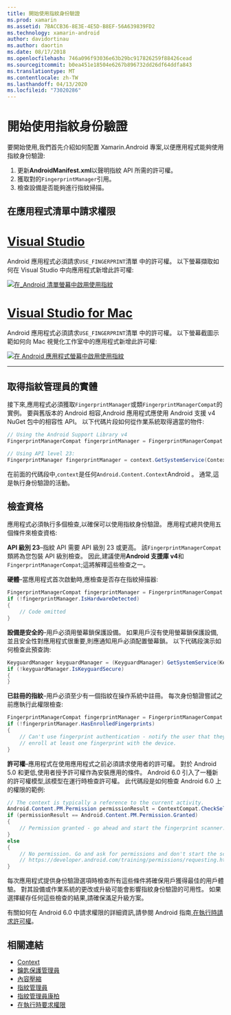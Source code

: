 ```yaml
---
title: 開始使用指紋身份驗證
ms.prod: xamarin
ms.assetid: 7BACCB36-8E3E-4E5D-B8EF-56A639839FD2
ms.technology: xamarin-android
author: davidortinau
ms.author: daortin
ms.date: 08/17/2018
ms.openlocfilehash: 746a096f93036e63b29bc917826259f88426cead
ms.sourcegitcommit: b0ea451e18504e6267b896732dd26df64ddfa843
ms.translationtype: MT
ms.contentlocale: zh-TW
ms.lasthandoff: 04/13/2020
ms.locfileid: "73020286"
---
```

# <a name="getting-started-with-fingerprint-authentication"></a>開始使用指紋身份驗證

要開始使用,我們首先介紹如何配置 Xamarin.Android 專案,以便應用程式能夠使用指紋身份驗證:

1. 更新**AndroidManifest.xml**以聲明指紋 API 所需的許可權。
2. 獲取對的`FingerprintManager`引用。
3. 檢查設備是否能夠進行指紋掃描。

## <a name="requesting-permissions-in-the-application-manifest"></a>在應用程式清單中請求權限

# <a name="visual-studio"></a>[Visual Studio](#tab/windows)

Android 應用程式必須請求`USE_FINGERPRINT`清單 中的許可權。 以下螢幕擷取如何在 Visual Studio 中向應用程式新增此許可權:

[![在\_Android 清單螢幕中啟用使用指紋](get-started-images/fingerprint-01-vs.png)](get-started-images/fingerprint-01-vs.png#lightbox) 

# <a name="visual-studio-for-mac"></a>[Visual Studio for Mac](#tab/macos)

Android 應用程式必須請求`USE_FINGERPRINT`清單 中的許可權。 以下螢幕截圖示範如何向 Mac 視覺化工作室中的應用程式新增此許可權:

[![在 Android 應用程式螢幕中啟用使用指紋](get-started-images/fingerprint-01-xs.png)](get-started-images/fingerprint-01-xs.png#lightbox) 

-----

## <a name="getting-an-instance-of-the-fingerprintmanager"></a>取得指紋管理員的實體

接下來,應用程式必須獲取`FingerprintManager`或類`FingerprintManagerCompat`的實例。 要與舊版本的 Android 相容,Android 應用程式應使用 Android 支援 v4 NuGet 包中的相容性 API。 以下代碼片段如何從作業系統取得適當的物件: 

```csharp
// Using the Android Support Library v4
FingerprintManagerCompat fingerprintManager = FingerprintManagerCompat.From(context);

// Using API level 23:
FingerprintManager fingerprintManager = context.GetSystemService(Context.FingerprintService) as FingerprintManager;
```  

在前面的代碼段中,`context`是任何`Android.Content.Context`Android 。 通常,這是執行身份驗證的活動。

## <a name="checking-for-eligibility"></a>檢查資格

應用程式必須執行多個檢查,以確保可以使用指紋身份驗證。 應用程式總共使用五個條件來檢查資格:  

**API 級別 23**&ndash;指紋 API 需要 API 級別 23 或更高。 該`FingerprintManagerCompat`類將為您包裝 API 級別檢查。 因此,建議使用**Android 支援庫 v4**和`FingerprintManagerCompat`;這將解釋這些檢查之一。

**硬體**&ndash;當應用程式首次啟動時,應檢查是否存在指紋掃描器:

```csharp
FingerprintManagerCompat fingerprintManager = FingerprintManagerCompat.From(context);
if (!fingerprintManager.IsHardwareDetected)
{
    // Code omitted
}
```

**設備是安全的**&ndash;用戶必須用螢幕鎖保護設備。 如果用戶沒有使用螢幕鎖保護設備,並且安全性對應用程式很重要,則應通知用戶必須配置螢幕鎖。 以下代碼段演示如何檢查此預查詢:

```csharp
KeyguardManager keyguardManager = (KeyguardManager) GetSystemService(KeyguardService);
if (!keyguardManager.IsKeyguardSecure)
{
}
```

**已註冊的指紋**&ndash;用戶必須至少有一個指紋在操作系統中註冊。 每次身份驗證嘗試之前應執行此權限檢查:

```csharp
FingerprintManagerCompat fingerprintManager = FingerprintManagerCompat.From(context);
if (!fingerprintManager.HasEnrolledFingerprints)
{
    // Can't use fingerprint authentication - notify the user that they need to
    // enroll at least one fingerprint with the device.
}
```

**許可權**&ndash;應用程式在使用應用程式之前必須請求使用者的許可權。 對於 Android 5.0 和更低,使用者授予許可權作為安裝應用的條件。 Android 6.0 引入了一種新的許可權模型,該模型在運行時檢查許可權。 此代碼段是如何檢查 Android 6.0 上的權限的範例:

```csharp
// The context is typically a reference to the current activity.
Android.Content.PM.Permission permissionResult = ContextCompat.CheckSelfPermission(context, Manifest.Permission.UseFingerprint);
if (permissionResult == Android.Content.PM.Permission.Granted)
{
    // Permission granted - go ahead and start the fingerprint scanner.
}
else
{
    // No permission. Go and ask for permissions and don't start the scanner. See
    // https://developer.android.com/training/permissions/requesting.html
}
```

每次應用程式提供身份驗證選項時檢查所有這些條件將確保用戶獲得最佳的用戶體驗。 對其設備或作業系統的更改或升級可能會影響指紋身份驗證的可用性。 如果選擇緩存任何這些檢查的結果,請確保滿足升級方案。

有關如何在 Android 6.0 中請求權限的詳細資訊,請參閱 Android 指南[,在執行時請求許可權](https://developer.android.com/training/permissions/requesting.html)。

## <a name="related-links"></a>相關連結

- [Context](xref:Android.Content.Context)
- [鑰匙保護管理員](xref:Android.App.KeyguardManager)
- [內容壓縮](https://developer.android.com/reference/android/support/v4/content/ContextCompat)
- [指紋管理員](https://developer.android.com/reference/android/hardware/fingerprint/FingerprintManager.html)
- [指紋管理員康柏](https://developer.android.com/reference/android/support/v4/hardware/fingerprint/FingerprintManagerCompat.html)
- [在執行時要求權限](https://developer.android.com/training/permissions/requesting.html)
